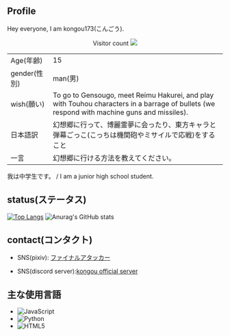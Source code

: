 ## Profile
Hey everyone, I am kongou173(こんごう).

<p align="center"> 
  Visitor count
  
  <img src="https://profile-counter.glitch.me/sizumita/count.svg" />
</p>

|  |  |
| ---- | ---- |
| Age(年齢) | 15 |
| gender(性別) | man(男) |
| wish(願い) | To go to Gensougo, meet Reimu Hakurei, and play with Touhou characters in a barrage of bullets (we respond with machine guns and missiles).  |
| 日本語訳 | 幻想郷に行って、博麗霊夢に会ったり、東方キャラと弾幕ごっこ(こっちは機関砲やミサイルで応戦)をすること　|
| 一言 | 幻想郷に行ける方法を教えてください。 |

我は中学生です。 / I am a junior high school student.  
## status(ステータス)
[![Top Langs](https://github-readme-stats.vercel.app/api/top-langs/?username=kongou173)](https://github.com/anuraghazra/github-readme-stats)
![Anurag's GitHub stats](https://github-readme-stats.vercel.app/api?username=anuraghazra&show_icons=true&theme=radical)
## contact(コンタクト)
- SNS(pixiv): [ファイナルアタッカー](https://www.pixiv.net/users/99679627)

- SNS(discord server):[kongou official server](https://discord.gg/r594PHeNNp)

## 主な使用言語
  - ![JavaScript](https://img.shields.io/badge/-JavaScript-F7DF1E?style=flat&logo=javascript&logoColor=000)
  - ![Python](https://img.shields.io/badge/-Python-3776AB?style=flat&logo=python&logoColor=white)
  - ![HTML5](https://img.shields.io/badge/-HTML5-E34F26?style=flat&logo=html5&logoColor=white)
